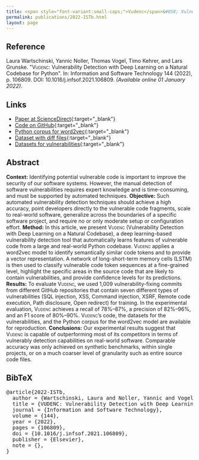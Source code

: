 ```yaml
---
title: <span style="font-variant:small-caps;">Vudenc</span>&#058; Vulnerability Detection with Deep Learning on a Natural Codebase for Python
permalink: publications/2022-ISTb.html
layout: page
---
```


## Reference
Laura Wartschinski, Yannic Noller, Thomas Vogel, Timo Kehrer, and Lars Grunske. "<span style="font-variant:small-caps;">Vudenc</span>: Vulnerability Detection with Deep Learning on a Natural Codebase for Python". In: Information and Software Technology 144 (2022), p. 106809. DOI: 10.1016/j.infsof.2021.106809. _(Available online 01 January 2022)_.

## Links
* [Paper at ScienceDirect](https://doi.org/10.1016/j.infsof.2021.106809){:target="_blank"}
* [Code on GitHub](https://github.com/LauraWartschinski/VulnerabilityDetection){:target="_blank"}
* [Python corpus for word2vec](https://doi.org/10.5281/zenodo.3559480){:target="_blank"}
* [Dataset with diff files](https://doi.org/10.5281/zenodo.3559203){:target="_blank"}
* [Datasets for vulnerabilities](https://doi.org/10.5281/zenodo.3559841){:target="_blank"}


## Abstract
**Context:**
Identifying potential vulnerable code is important to improve the security of our software systems. However, the manual detection of software vulnerabilities requires expert knowledge and is time-consuming, and must be supported by automated techniques.
**Objective:**
Such automated vulnerability detection techniques should achieve a high accuracy, point developers directly to the vulnerable code fragments, scale to real-world software, generalize across the boundaries of a specific software project, and require no or only moderate setup or configuration effort.
**Method:**
In this article, we present <span style="font-variant:small-caps;">Vudenc</span> (Vulnerability Detection with Deep Learning on a Natural Codebase), a deep learning-based vulnerability detection tool that automatically learns features of vulnerable code from a large and real-world Python codebase. <span style="font-variant:small-caps;">Vudenc</span> applies a word2vec model to identify semantically similar code tokens and to provide a vector representation. A network of long-short-term memory cells (LSTM) is then used to classify vulnerable code token sequences at a fine-grained level, highlight the specific areas in the source code that are likely to contain vulnerabilities, and provide confidence levels for its predictions.
**Results:**
To evaluate <span style="font-variant:small-caps;">Vudenc</span>, we used 1,009 vulnerability-fixing commits from different GitHub repositories that contain seven different types of vulnerabilities (SQL injection, XSS, Command injection, XSRF, Remote code execution, Path disclosure, Open redirect) for training. In the experimental evaluation, <span style="font-variant:small-caps;">Vudenc</span> achieves a recall of 78%–87%, a precision of 82%–96%, and an F1 score of 80%–90%. <span style="font-variant:small-caps;">Vudenc</span>’s code, the datasets for the vulnerabilities, and the Python corpus for the word2vec model are available for reproduction.
**Conclusions:**
Our experimental results suggest that <span style="font-variant:small-caps;">Vudenc</span> is capable of outperforming most of its competitors in terms of vulnerably detection capabilities on real-world software. Comparable accuracy was only achieved on synthetic benchmarks, within single projects, or on a much coarser level of granularity such as entire source code files.


## BibTeX

<div class="bibtex">
<pre>@article{2022-ISTb,
  author = {Wartschinski, Laura and Noller, Yannic and Vogel, Thomas and Kehrer, Timo and Grunske, Lars},
  title = {VUDENC: Vulnerability Detection with Deep Learning on a Natural Codebase for Python},
  journal = {Information and Software Technology},
  volume = {144},
  year = {2022},
  pages = {106809},
  doi = {10.1016/j.infsof.2021.106809},
  publisher = {Elsevier},
  note = {},
}</pre>
</div>
